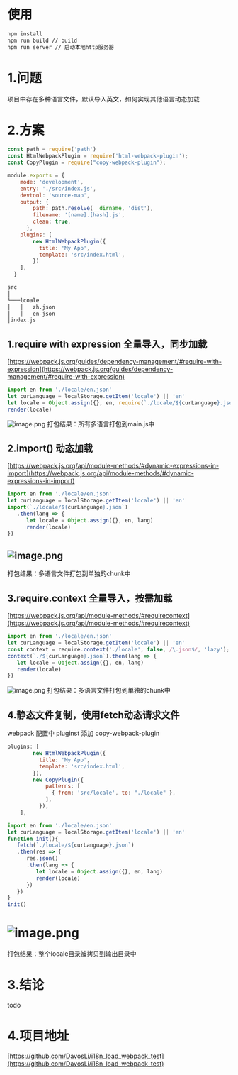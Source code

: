 # 使用
```markdown
npm install 
npm run build // build
npm run server // 启动本地http服务器
```
# 1.问题
项目中存在多种语言文件，默认导入英文，如何实现其他语言动态加载
# 2.方案
```javascript
const path = require('path')
const HtmlWebpackPlugin = require('html-webpack-plugin');
const CopyPlugin = require("copy-webpack-plugin");

module.exports = {
    mode: 'development',
    entry: './src/index.js',
    devtool: 'source-map',
    output: {
        path: path.resolve(__dirname, 'dist'),
        filename: '[name].[hash].js',
        clean: true,
      },
    plugins: [
        new HtmlWebpackPlugin({
          title: 'My App',
          template: 'src/index.html',
        })
    ],
  }
```

```bash
src
│
└───lcoale
│   │   zh.json
│   │   en-json
│index.js  
```
## 1.require with expression 全量导入，同步加载
[https://webpack.js.org/guides/dependency-management/#require-with-expression](https://webpack.js.org/guides/dependency-management/#require-with-expression)
```javascript
import en from './locale/en.json'
let curLanguage = localStorage.getItem('locale') || 'en'
let locale = Object.assign({}, en, require(`./locale/${curLanguage}.json`))
render(locale)
```
![image.png](https://cdn.nlark.com/yuque/0/2024/png/29028148/1705912657606-261785a8-8d49-4da5-b880-889828b4d9ef.png#averageHue=%23252321&clientId=ue0dd1719-6331-4&from=paste&height=210&id=u54ea2075&originHeight=210&originWidth=817&originalType=binary&ratio=1&rotation=0&showTitle=false&size=44198&status=done&style=none&taskId=u81383b83-0936-43df-8df6-85389dd7ce3&title=&width=817)
打包结果：所有多语言打包到main.js中
## 2.import() 动态加载
[https://webpack.js.org/api/module-methods/#dynamic-expressions-in-import](https://webpack.js.org/api/module-methods/#dynamic-expressions-in-import)
```javascript
import en from './locale/en.json'
let curLanguage = localStorage.getItem('locale') || 'en'
import(`./locale/${curLanguage}.json`)
   .then(lang => {
      let locale = Object.assign({}, en, lang)
      render(locale)
})
```
## ![image.png](https://cdn.nlark.com/yuque/0/2024/png/29028148/1705912613868-67b435e8-0d8a-4b2e-a295-b2515c8ad326.png#averageHue=%23252421&clientId=ue0dd1719-6331-4&from=paste&height=265&id=u332547e5&originHeight=265&originWidth=803&originalType=binary&ratio=1&rotation=0&showTitle=false&size=56679&status=done&style=none&taskId=u473a30e2-df6d-4733-a801-15db3684ff1&title=&width=803)
打包结果：多语言文件打包到单独的chunk中
## 3.require.context 全量导入，按需加载
[https://webpack.js.org/api/module-methods/#requirecontext](https://webpack.js.org/api/module-methods/#requirecontext)
```javascript
import en from './locale/en.json'
let curLanguage = localStorage.getItem('locale') || 'en'
const context = require.context('./locale', false, /\.json$/, 'lazy');
context(`./${curLanguage}.json`).then(lang => {
   let locale = Object.assign({}, en, lang)
   render(locale)
})
```
![image.png](https://cdn.nlark.com/yuque/0/2024/png/29028148/1705905900261-4eab48c2-7bef-4670-8277-9de2c9d0eb00.png#averageHue=%23252321&clientId=u33633b18-d288-4&from=paste&height=268&id=ue2303ac0&originHeight=268&originWidth=794&originalType=binary&ratio=1&rotation=0&showTitle=false&size=55893&status=done&style=none&taskId=uad2dfd8d-fe79-41c8-87fb-53a7304cc2b&title=&width=794)
打包结果：多语言文件打包到单独的chunk中
## 4.静态文件复制，使用fetch动态请求文件
webpack 配置中 pluginst 添加 copy-webpack-plugin
```javascript
plugins: [
        new HtmlWebpackPlugin({
          title: 'My App',
          template: 'src/index.html',
        }),
        new CopyPlugin({
            patterns: [
              { from: 'src/locale', to: "./locale" },
            ],
          }),
    ],
```
```javascript
import en from './locale/en.json'
let curLanguage = localStorage.getItem('locale') || 'en'
function init(){
   fetch(`./locale/${curLanguage}.json`)
   .then(res => {
      res.json()
      .then(lang => {
         let locale = Object.assign({}, en, lang)
         render(locale)
      })
   })
}
init()
```
# ![image.png](https://cdn.nlark.com/yuque/0/2024/png/29028148/1705905956561-98379a38-6fde-4200-a508-f207f3bf33d1.png#averageHue=%23262521&clientId=u33633b18-d288-4&from=paste&height=228&id=uc4d4ef3e&originHeight=228&originWidth=795&originalType=binary&ratio=1&rotation=0&showTitle=false&size=45827&status=done&style=none&taskId=u55fb946a-9e83-4dee-a4b9-5c25d4acd78&title=&width=795)
打包结果：整个locale目录被拷贝到输出目录中
# 3.结论
todo
# 4.项目地址
[https://github.com/DavosLi/i18n_load_webpack_test](https://github.com/DavosLi/i18n_load_webpack_test)


